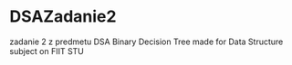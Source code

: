 # DSAZadanie2
zadanie 2 z predmetu DSA
Binary Decision Tree made for Data Structure subject on FIIT STU
